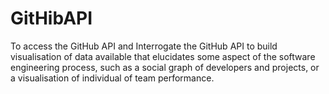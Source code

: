 # GitHibAPI
To access the GitHub API and Interrogate the GitHub API to build visualisation of data available that elucidates some aspect of the software engineering process, such as a social graph of developers and projects, or a visualisation of individual of team performance.
